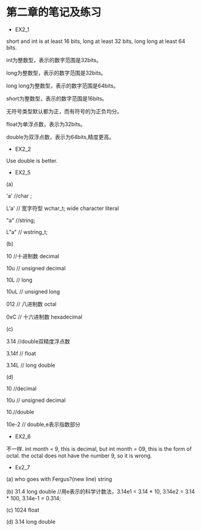 # 第二章的笔记及练习
* EX2_1

short and int is at least 16 bits, long at least 32 bits, long long at least 64 bits.

int为整数型，表示的数字范围是32bits。

long为整数型，表示的数字范围是32bits。

long long为整数型，表示的数字范围是64bits。

short为整数型，表示的数字范围是16bits。

无符号类型默认都为正，而有符号的为正负均分。

float为单浮点数，表示为32bits。

double为双浮点数，表示为64bits,精度更高。

* EX2_2

Use double is better.

* EX2_5

(a) 

'a' //char ;

L'a' // 宽字符型 wchar_t; wide character literal

"a" //string;

L"a" // wstring_t;

(b)

10 //十进制数 decimal

10u // unsigned decimal

10L // long

10uL // unsigned long

012 // 八进制数 octal

0xC // 十六进制数 hexadecimal

(c)

3.14 //double双精度浮点数

3.14f // float

3.14L // long double

(d)

10 //decimal

10u // unsigned decimal

10.//double 

10e-2 // double,e表示指数部分

* EX2_6

不一样. int month = 9, this is decimal, but int month = 09, this is the form of octal. the octal does not have the number 9, so it is wrong.

* Ex2_7

(a) who goes with Fergus?(new line) string

(b) 31.4 long double //用e表示的科学计数法，3.14e1 = 3.14 * 10, 3.14e2 = 3.14 * 100, 3.14e-1 = 0.314;

(c) 1024 float

(d) 3.14 long double



	
